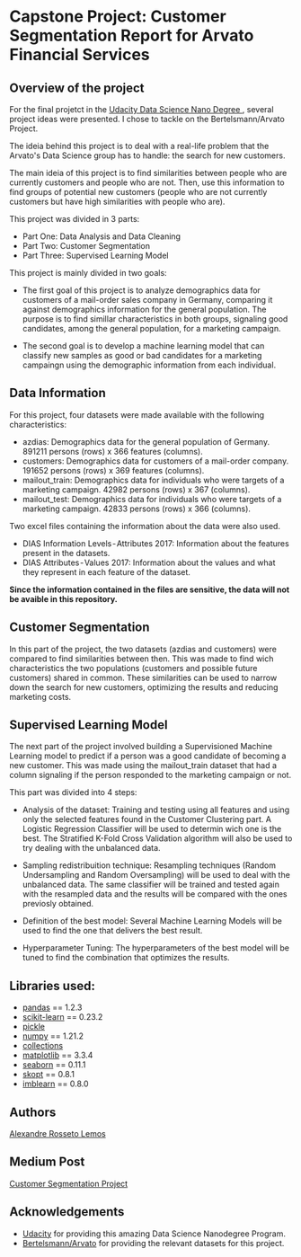 # Capstone Project: Customer Segmentation Report for Arvato Financial Services

## Overview of the project

For the final projetct in the <a href='real messages that were sent during disaster events'> Udacity Data Science Nano Degree </a>, several project ideas were presented. I chose to tackle on the Bertelsmann/Arvato Project.

The ideia behind this project is to deal with a real-life problem that the Arvato's Data Science group has to handle: the search for new customers. 

The main ideia of this project is to find similarities between people who are currently customers and people who are not. Then, use this information to find groups of potential new customers (people who are not currently customers but have high similarities with people who are).

This project was divided in 3 parts:
- Part One: Data Analysis and Data Cleaning
- Part Two: Customer Segmentation
- Part Three: Supervised Learning Model

This project is mainly divided in two goals:
- The first goal of this project is to analyze demographics data for customers of a mail-order sales company in Germany, comparing it against demographics information for the general population. The purpose is to find simillar characteristics in both groups, signaling good candidates, among the general population, for a marketing campaign.

- The second goal is to develop a machine learning model that can classify new samples as good or bad candidates for a marketing campaingn using the demographic information from each individual.

## Data Information
For this project, four datasets were made available with the following characteristics: 

- azdias: Demographics data for the general population of Germany. 891211 persons (rows) x 366 features (columns).
- customers: Demographics data for customers of a mail-order company. 191652 persons (rows) x 369 features (columns).
- mailout_train: Demographics data for individuals who were targets of a marketing campaign. 42982 persons (rows) x 367 (columns).
- mailout_test: Demographics data for individuals who were targets of a marketing campaign. 42833 persons (rows) x 366 (columns).

Two excel files containing the information about the data were also used.
- DIAS Information Levels - Attributes 2017: Information about the features present in the datasets.
- DIAS Attributes - Values 2017: Information about the values and what they represent in each feature of the dataset.

**Since the information contained in the files are sensitive, the data will not be avaible in this repository.**

## Customer Segmentation
In this part of the project, the two datasets (azdias and customers) were compared to find similarities between then. This was made to find wich characteristics the two populations (customers and possible future customers) shared in common. These similarities can be used to narrow down the search for new customers, optimizing the results and reducing marketing costs.

## Supervised Learning Model
The next part of the project involved building a Supervisioned Machine Learning model to predict if a person was a good candidate of becoming a new customer.
This was made using the mailout_train dataset that had a column signaling if the person responded to the marketing campaign or not.

This part was divided into 4 steps:
- Analysis of the dataset: Training and testing using all features and using only the selected features found in the Customer Clustering part. A Logistic Regression Classifier will be used to determin wich one is the best. The Stratified K-Fold Cross Validation algorithm will also be used to try dealing with the unbalanced data.

- Sampling redistribuition technique: Resampling techniques (Random Undersampling and Random Oversampling) will be used to deal with the unbalanced data. The same classifier will be trained and tested again with the resampled data and the results will be compared with the ones previosly obtained.

- Definition of the best model: Several Machine Learning Models will be used to find the one that delivers the best result.

- Hyperparameter Tuning: The hyperparameters of the best model will be tuned to find the combination that optimizes the results.

## Libraries used:
- <a href = 'https://pandas.pydata.org'>pandas</a> == 1.2.3
- <a href = 'https://scikit-learn.org/stable/'>scikit-learn</a> == 0.23.2
- <a href = 'https://docs.python.org/3/library/pickle.html'>pickle</a>
- <a href = 'https://numpy.org'>numpy</a> == 1.21.2
- <a href = 'https://docs.python.org/3/library/collections.html'>collections</a>
- <a href = 'https://matplotlib.org'>matplotlib</a> == 3.3.4
- <a href = 'https://seaborn.pydata.org'>seaborn</a> == 0.11.1
- <a href = 'https://scikit-optimize.github.io/stable/'>skopt</a> == 0.8.1
- <a href = 'https://imbalanced-learn.org/stable/'>imblearn</a> == 0.8.0

## Authors
<a href = 'https://github.com/alerlemos'>Alexandre Rosseto Lemos</a>

## Medium Post
<a href = 'https://alexandrerossetolemos.medium.com/customer-segmentation-project-116c47d7a4df'>Customer Segmentation Project</a>

## Acknowledgements
* [Udacity](https://www.udacity.com/) for providing this amazing Data Science Nanodegree Program.
* [Bertelsmann/Arvato](https://www.bertelsmann.com/divisions/arvato/) for providing the relevant datasets for this project.
